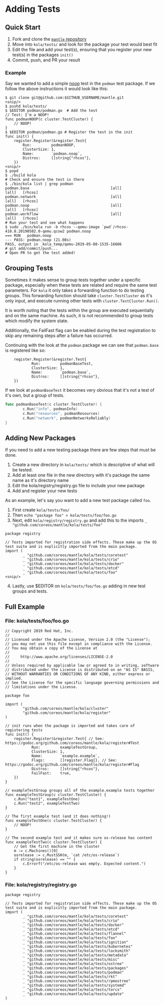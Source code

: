 # Adding Tests

## Quick Start

1. Fork and clone the [`mantle` repository](https://github.com/kinvolk/mantle/)
2. Move into `kola/tests/` and look for the package your test would best fit
3. Edit the file and add your test(s), ensuring that you register your new test(s) in the packages `init()`
4. Commit, push, and PR your result

### Example

Say we wanted to add a simple [noop](https://en.wikipedia.org/wiki/NOP_(code)) test in the `podman` test package. If we follow the above instructions it would look like this:

```
$ git clone git@github.com:$GITHUB_USERNAME/mantle.git
<snip/>
$ pushd kola/tests/
$ $EDITOR podman/podman.go  # Add the test
// Test: I'm a NOOP!
func podmanNOOP(c cluster.TestCluster) {
    // NOOP!
}
$ $EDITOR podman/podman.go # Register the test in the init
func init() {
    register.Register(&register.Test{
        Run:         podmanNOOP,
        ClusterSize: 1,
        Name:        `podman.noop`,
        Distros:     []string{"rhcos"},
    })
<snip/>
$ popd
$ ./build kola
# Check and ensure the test is there
$ ./bin/kola list | grep podman
podman.base                                     [all]                                   [all]   [rhcos]
podman.network                                  [all]                                   [all]   [rhcos]
podman.noop                                     [all]                                   [all]   [rhcos]
podman.workflow                                 [all]                                   [all]   [rhcos]
# Run your test and see what happens
$ sudo ./bin/kola run -b rhcos --qemu-image `pwd`/rhcos-410.8.20190502.0-qemu.qcow2 podman.noop
=== RUN   podman.noop
--- PASS: podman.noop (21.08s)
PASS, output in _kola_temp/qemu-2019-05-08-1535-16606
# git add/commit/push...
# Open PR to get the test added!
```

## Grouping Tests

Sometimes it makes sense to group tests together under a specific package, especially when these tests are related and require the same test parameters. For `kola` it only takes a forwarding function to do testing groups. This forwarding function should take `cluster.TestCluster` as it's only input, and execute running other tests with `cluster.TestCluster.Run()`.

It is worth noting that the tests within the group are executed sequentially and on the same machine. As such, it is not recommended to group tests which modify the system state.

Additionally, the FailFast flag can be enabled during the test registration to skip any remaining steps after a failure has occurred.

Continuing with the look at the `podman` package we can see that `podman.base` is registered like so:

```golang
    register.Register(&register.Test{
            Run:         podmanBaseTest,
            ClusterSize: 1,
            Name:        `podman.base`,
            Distros:     []string{"rhcos"},
    })
```

If we look at `podmanBaseTest` it becomes very obvious that it's not a test of it's own, but a group of tests.

```go
func podmanBaseTest(c cluster.TestCluster) {
        c.Run("info", podmanInfo)
        c.Run("resources", podmanResources)
        c.Run("network", podmanNetworksReliably)
}
```

## Adding New Packages

If you need to add a new testing package there are few steps that must be done.

1. Create a new directory in `kola/tests/` which is descriptive of what will be tested.
2. Add at least one file in the new directory with it's package the same name as it's directory name
3. Edit the kola/registry/registry.go file to include your new package
4. Add and register your new tests

As an example, let's say you want to add a new test package called `foo`.

1. First create `kola/tests/foo/`
2. Then `echo "package foo" > kola/tests/foo/foo.go`
3. Next, edit `kola/registry/registry.go` and add this to the imports `_ "github.com/coreos/mantle/kola/tests/foo"`

```golang
package registry

// Tests imported for registration side effects. These make up the OS test suite and is explicitly imported from the main package.
import (
        _ "github.com/coreos/mantle/kola/tests/coretest"
        _ "github.com/coreos/mantle/kola/tests/crio"
        _ "github.com/coreos/mantle/kola/tests/docker"
        _ "github.com/coreos/mantle/kola/tests/etcd"
        _ "github.com/coreos/mantle/kola/tests/foo"
<snip/>
```

4. Lastly, use $EDITOR on `kola/tests/foo/foo.go` adding in new test groups and tests.

## Full Example

### File: kola/tests/foo/foo.go
```golang
// Copyright 2019 Red Hat, Inc.
//
// Licensed under the Apache License, Version 2.0 (the "License");
// you may not use this file except in compliance with the License.
// You may obtain a copy of the License at
//
//     http://www.apache.org/licenses/LICENSE-2.0
//
// Unless required by applicable law or agreed to in writing, software
// distributed under the License is distributed on an "AS IS" BASIS,
// WITHOUT WARRANTIES OR CONDITIONS OF ANY KIND, either express or implied.
// See the License for the specific language governing permissions and
// limitations under the License.

package foo

import (
        "github.com/coreos/mantle/kola/cluster"
        "github.com/coreos/mantle/kola/register"
)

// init runs when the package is imported and takes care of registering tests
func init() {
    register.Register(&register.Test{ // See: https://godoc.org/github.com/coreos/mantle/kola/register#Test
            Run:         exampleTestGroup,
            ClusterSize: 1,
            Name:        `example.example`,
            Flags:       []register.Flag{}, // See: https://godoc.org/github.com/coreos/mantle/kola/register#Flag
            Distros:     []string{"rhcos"},
            FailFast:    true,
    })
}

// exampleTestGroup groups all of the example.example tests together
func exampleTestGroup(c cluster.TestCluster) {
    c.Run("test1", exampleTestOne)
    c.Run("test2", exampleTestTwo)
}

// The first example test (and it does nothing!)
func exampleTestOne(c cluster.TestCluster) {
    // NOOP!
}

// The second example test and it makes sure os-release has content
func exampleTestTwo(c cluster.TestCluster) {
    // Get the first machine in the cluster
    m := c.Machines()[0]
    osrelease := c.MustSSH(m, `cat /etc/os-release`)
    if string(osrelease) == "" {
        c.Errorf("/etc/os-release was empty. Expected content.")
    }
}
```

### File: kola/registry/registry.go

```golang
package registry

// Tests imported for registration side effects. These make up the OS test suite and is explicitly imported from the main package.
import (
        _ "github.com/coreos/mantle/kola/tests/coretest"
        _ "github.com/coreos/mantle/kola/tests/crio"
        _ "github.com/coreos/mantle/kola/tests/docker"
        _ "github.com/coreos/mantle/kola/tests/etcd"
        _ "github.com/coreos/mantle/kola/tests/flannel"
        _ "github.com/coreos/mantle/kola/tests/foo"
        _ "github.com/coreos/mantle/kola/tests/ignition"
        _ "github.com/coreos/mantle/kola/tests/kubernetes"
        _ "github.com/coreos/mantle/kola/tests/locksmith"
        _ "github.com/coreos/mantle/kola/tests/metadata"
        _ "github.com/coreos/mantle/kola/tests/misc"
        _ "github.com/coreos/mantle/kola/tests/ostree"
        _ "github.com/coreos/mantle/kola/tests/packages"
        _ "github.com/coreos/mantle/kola/tests/podman"
        _ "github.com/coreos/mantle/kola/tests/rkt"
        _ "github.com/coreos/mantle/kola/tests/rpmostree"
        _ "github.com/coreos/mantle/kola/tests/systemd"
        _ "github.com/coreos/mantle/kola/tests/torcx"
        _ "github.com/coreos/mantle/kola/tests/update"
)
```
